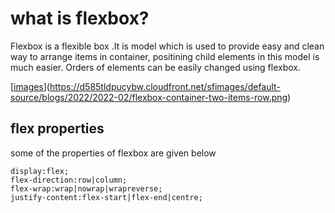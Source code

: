 # what is flexbox?
Flexbox is a flexible box .It is model which is used to provide easy and clean way to arrange items in container, positining child elements in this model is much easier.
Orders of elements can be easily changed using flexbox.

[[images](https://user-images.githubusercontent.com/118662899/221909226-19052669-5ee5-4170-a12f-176e8fb2291b.png)](https://d585tldpucybw.cloudfront.net/sfimages/default-source/blogs/2022/2022-02/flexbox-container-two-items-row.png)

## flex properties 

some of the properties of flexbox are given below
```
display:flex;
flex-direction:row|column;
flex-wrap:wrap|nowrap|wrapreverse;
justify-content:flex-start|flex-end|centre;

```
